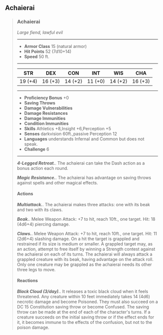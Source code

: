 ## Achaierai

>### Achaierai
>*Large fiend, lawful evil*
>___
>- **Armor Class** 15 (natural armor)
>- **Hit Points** 52 (7d10+14)
>- **Speed** 50 ft.
>___
>|**STR**|**DEX**|**CON**|**INT**|**WIS**|**CHA**|
>|:---:|:---:|:---:|:---:|:---:|:---:|
>|19 (+4)|16 (+3)|14 (+2)|11 (+0)|14 (+2)|16 (+3)|
>
>___
>- **Proficiency Bonus** +0
>- **Saving Throws** 
>- **Damage Vulnerabilities** 
>- **Damage Resistances** 
>- **Damage Immunities** 
>- **Condition Immunities** 
>- **Skills** Athletics +8,Insight +6,Perception +5
>- **Senses** darkvision 60ft.,passive Perception 12
>- **Languages** understands Infernal and Common but does not speak.
>- **Challenge** 6
>___
>***4-Legged Retreat.***. The achaierai can take the Dash action as a bonus action each round.
>
>***Magic Resistance.***. The achaierai has advantage on saving throws against spells and other magical effects.
>
>#### Actions
>***Multiattack.***. The achaierai makes three attacks: one with its beak and two with its claws.
>
>***Beak.***. Melee Weapon Attack: +7 to hit, reach 10ft., one target. Hit: 18 (4d6+4) piercing damage.
>
>***Claws.***. Melee Weapon Attack: +7 to hit, reach 10ft., one target. Hit: 11 (2d6+4) slashing damage. On a hit the target is grappled and restrained if its size is medium or smaller. A grappled target may, as an action, attempt to free itself by winning a Strength contest against the achaierai on each of its turns. The achaierai will always attack a grappled creature with its beak, having advantage on the attack roll. Only one creature may be grappled as the achaierai needs its other three legs to move.
>
>#### Reactions
>
>***Black Cloud (3/day).***. It releases a toxic black cloud when it feels threatened. Any creature within 10 feet immediately takes 14 (4d6) necrotic damage and become Poisoned. They must also succeed on a DC 15 Constitution saving throw or become Confused. The saving throw can be made at the end of each of the character's turns. If a creature succeeds on the initial saving throw or if the effect ends for it, it becomes immune to the effects of the confusion, but not to the poison damage.
>

